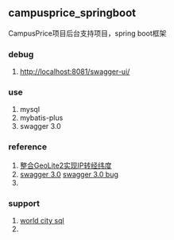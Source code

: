 ## campusprice_springboot
CampusPrice项目后台支持项目，spring boot框架

### debug
1. [http://localhost:8081/swagger-ui/](http://localhost:8081/swagger-ui/)

### use
1. mysql
2. mybatis-plus
3. swagger 3.0

### reference
1. [整合GeoLite2实现IP转经纬度](https://blog.csdn.net/qq_40711092/article/details/124530692)
2. [swagger 3.0](https://www.cnblogs.com/harriets-zhang/p/14499870.html)
   [swagger 3.0 bug](https://blog.csdn.net/nxg0916/article/details/123382012)
3. 

### support
1. [world city sql](https://github.com/bahar/WorldCityLocations)
2. 